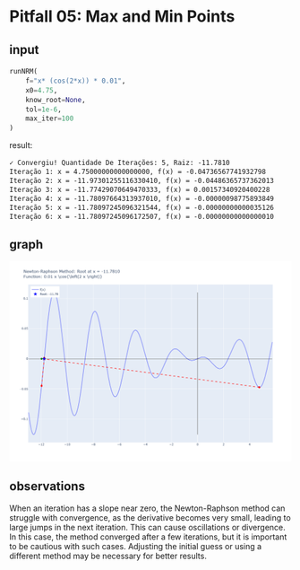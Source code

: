 # Pitfall 05: Max and Min Points

## input

```python
runNRM(
    f="x* (cos(2*x)) * 0.01",
    x0=4.75,
    know_root=None,
    tol=1e-6,
    max_iter=100
)
```

result:

```plaintext
✓ Convergiu! Quantidade De Iterações: 5, Raiz: -11.7810
Iteração 1: x = 4.75000000000000000, f(x) = -0.04736567741932798
Iteração 2: x = -11.97301255116330410, f(x) = -0.04486365737362013
Iteração 3: x = -11.77429070649470333, f(x) = 0.00157340920400228
Iteração 4: x = -11.78097664313937010, f(x) = -0.00000098775893849
Iteração 5: x = -11.78097245096321544, f(x) = -0.00000000000035126
Iteração 6: x = -11.78097245096172507, f(x) = -0.00000000000000010
```

## graph

![Gráfico do resultado para f(x) = cos(x) + x**3 - x](slope_near_zero.png)

## observations

When an iteration has a slope near zero, the Newton-Raphson method can struggle with convergence, as the derivative becomes very small, leading to large jumps in the next iteration. This can cause oscillations or divergence. In this case, the method converged after a few iterations, but it is important to be cautious with such cases. Adjusting the initial guess or using a different method may be necessary for better results.
